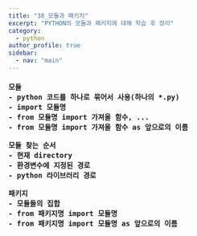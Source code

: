 ```yaml
---
title: "38_모듈과 패키지"
excerpt: "PYTHON의 모듈과 패키지에 대해 학습 후 정리"
category: 
  - python
author_profile: true
sidebar:
  - nav: "main" 
---
```

<h4>
<pre>
모듈
- python 코드를 하나로 묶어서 사용(하나의 *.py)
- import 모듈명
- from 모듈명 import 가져올 함수, ...
- from 모듈명 import 가져올 함수 as 앞으로의 이름<br>
모듈 찾는 순서
- 현재 directory
- 환경변수에 지정된 경로
- python 라이브러리 경로<br>
패키지
- 모듈들의 집합
- from 패키지명 import 모듈명
- from 패키지명 import 모듈명 as 앞으로의 이름<br>
